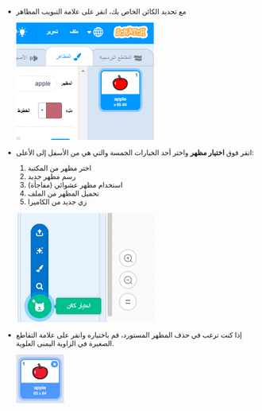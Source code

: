- مع تحديد الكائن الخاص بك، انقر على علامة التبويب المظاهر
    
    ![علامة التبويب مظاهر](images/costumes_tab.png)

- انقر فوق **اختيار مظهر** واختر أحد الخيارات الخمسة والتي هي من الأسفل إلى الأعلى:
    
    1. اختر مظهر من المكتبة
    2. رسم مظهر جديد
    3. استخدام مظهر عشوائي (مفاجأة)
    4. تحميل المظهر من الملف
    5. زي جديد من الكاميرا
    
    ![اختر موقع](images/choose_location.png)

- إذا كنت ترغب في حذف المظهر المستورد، قم باختياره وانقر على علامة التقاطع الصغيرة في الزاوية اليمنى العلوية.
    
    ![حذف المظهر](images/delete_costume.png)